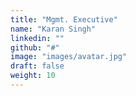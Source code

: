 ```yaml
---
title: "Mgmt. Executive"
name: "Karan Singh"
linkedin: ""
github: "#"
image: "images/avatar.jpg"
draft: false
weight: 10
---
```

